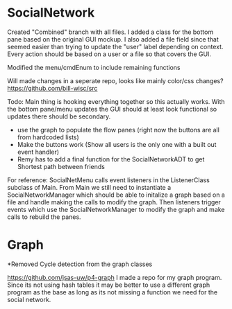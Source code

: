 # SocialNetwork
Created "Combined" branch with all files.
I added a class for the bottom pane based on the original GUI mockup. I also added a file field since that seemed easier than trying to update the "user" label depending on context. Every action should be based on a user or a file so that covers the GUI.

Modified the menu/cmdEnum to include remaining functions

Will made changes in a seperate repo, looks like mainly color/css changes? https://github.com/bill-wisc/src

Todo: Main thing is hooking everything together so this actually works. With the bottom pane/menu updates the GUI should at least look functional so updates there should be secondary.
- use the graph to populate the flow panes
(right now the buttons are all from hardcoded lists)
- Make the buttons work
(Show all users is the only one with a built out event handler)
- Remy has to add a final function for the SocialNetworkADT to get Shortest path between friends

For reference: SocialNetMenu calls event listeners in the ListenerClass subclass of Main. 
From Main we still need to instantiate a SocialNetworkManager
which should be able to initalize a graph based on a file
and handle making the calls to modify the graph. 
Then listeners trigger events which use the SocialNetworkManager to modify the graph
and make calls to rebuild the panes.

# Graph

*Removed Cycle detection from the graph classes

https://github.com/jsas-uw/p4-graph
I made a repo for my graph program. 
Since its not using hash tables it may be 
better to use a different graph program as 
the base as long as its not missing
a function we need for the social network.
